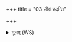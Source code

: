 +++
title = "03 जीवं रुदन्ति"

+++
<details><summary>मूलम् (WS)</summary>

जीवं रुदन्ति वि नयन्त्यध्वरं दीर्घामनु प्रसिर्ति दीध्युर्नरः।  
वामं पितृभ्यो य इदं समरिरे मयः पतिभ्यो जनये परिष्वजे॥ ३ ॥  
ध्रुवं स्योनं प्रजायै ते धारयाम्यश्मानं देव्याः पृथिव्या उपस्थे ।  
तमा रोहानुमाद्या सुवीरा दीर्घं त आयुः सविता कृणोतु ॥ ४ ॥
</details>